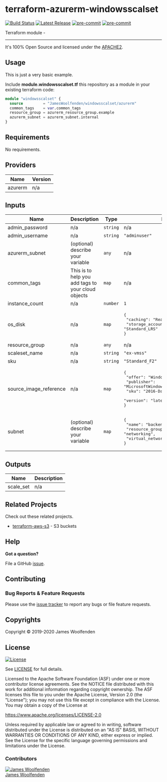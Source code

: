 # terraform-azurerm-windowsscalset

[![Build Status](https://github.com/JamesWoolfenden/terraform-azurerm-windowsscalset/workflows/Verify%20and%20Bump/badge.svg?branch=master)](https://github.com/JamesWoolfenden/terraform-azurerm-windowsscalset)
[![Latest Release](https://img.shields.io/github/release/JamesWoolfenden/terraform-azurerm-windowsscalset.svg)](https://github.com/JamesWoolfenden/terraform-azurerm-windowsscalset/releases/latest)
[![pre-commit](https://img.shields.io/badge/pre--commit-enabled-brightgreen?logo=pre-commit&logoColor=white)](https://github.com/pre-commit/pre-commit)
[![pre-commit](https://img.shields.io/badge/checkov-verified-brightgreen)](https://www.checkov.io/)

Terraform module -

---

It's 100% Open Source and licensed under the [APACHE2](LICENSE).

## Usage

This is just a very basic example.

Include **module.windowsscalset.tf** this repository as a module in your existing terraform code:

```terraform
module "windowsscalset" {
  source         = "JamesWoolfenden/windowsscalset/azurerm"
  common_tags    = var.common_tags
  resource_group = azurerm_resource_group.example
  azurerm_subnet = azurerm_subnet.internal
}
```

<!-- BEGINNING OF PRE-COMMIT-TERRAFORM DOCS HOOK -->

## Requirements

No requirements.

## Providers

| Name    | Version |
| ------- | ------- |
| azurerm | n/a     |

## Inputs

| Name                   | Description                                        | Type     | Default                                                                                                                                                      | Required |
| ---------------------- | -------------------------------------------------- | -------- | ------------------------------------------------------------------------------------------------------------------------------------------------------------ | :------: |
| admin_password         | n/a                                                | `string` | n/a                                                                                                                                                          |   yes    |
| admin_username         | n/a                                                | `string` | `"adminuser"`                                                                                                                                                |    no    |
| azurerm_subnet         | (optional) describe your variable                  | `any`    | n/a                                                                                                                                                          |   yes    |
| common_tags            | This is to help you add tags to your cloud objects | `map`    | n/a                                                                                                                                                          |   yes    |
| instance_count         | n/a                                                | `number` | `1`                                                                                                                                                          |    no    |
| os_disk                | n/a                                                | `map`    | <pre>{<br> "caching": "ReadWrite",<br> "storage_account_type": "Standard_LRS"<br>}</pre>                                                                     |    no    |
| resource_group         | n/a                                                | `any`    | n/a                                                                                                                                                          |   yes    |
| scaleset_name          | n/a                                                | `string` | `"ex-vmss"`                                                                                                                                                  |    no    |
| sku                    | n/a                                                | `string` | `"Standard_F2"`                                                                                                                                              |    no    |
| source_image_reference | n/a                                                | `map`    | <pre>{<br> "offer": "WindowsServer",<br> "publisher": "MicrosoftWindowsServer",<br> "sku": "2016-Datacenter-Server-Core",<br> "version": "latest"<br>}</pre> |    no    |
| subnet                 | (optional) describe your variable                  | `map`    | <pre>{<br> "name": "backend",<br> "resource_group_name": "networking",<br> "virtual_network_name": "production"<br>}</pre>                                   |    no    |

## Outputs

| Name      | Description |
| --------- | ----------- |
| scale_set | n/a         |

<!-- END OF PRE-COMMIT-TERRAFORM DOCS HOOK -->

## Related Projects

Check out these related projects.

- [terraform-aws-s3](https://github.com/jameswoolfenden/terraform-aws-s3) - S3 buckets

## Help

**Got a question?**

File a GitHub [issue](https://github.com/JamesWoolfenden/terraform-azurerm-windowsscalset/issues).

## Contributing

### Bug Reports & Feature Requests

Please use the [issue tracker](https://github.com/JamesWoolfenden/terraform-azurerm-windowsscalset/issues) to report any bugs or file feature requests.

## Copyrights

Copyright © 2019-2020 James Woolfenden

## License

[![License](https://img.shields.io/badge/License-Apache%202.0-blue.svg)](https://opensource.org/licenses/Apache-2.0)

See [LICENSE](LICENSE) for full details.

Licensed to the Apache Software Foundation (ASF) under one
or more contributor license agreements. See the NOTICE file
distributed with this work for additional information
regarding copyright ownership. The ASF licenses this file
to you under the Apache License, Version 2.0 (the
"License"); you may not use this file except in compliance
with the License. You may obtain a copy of the License at

<https://www.apache.org/licenses/LICENSE-2.0>

Unless required by applicable law or agreed to in writing,
software distributed under the License is distributed on an
"AS IS" BASIS, WITHOUT WARRANTIES OR CONDITIONS OF ANY
KIND, either express or implied. See the License for the
specific language governing permissions and limitations
under the License.

### Contributors

[![James Woolfenden][jameswoolfenden_avatar]][jameswoolfenden_homepage]<br/>[James Woolfenden][jameswoolfenden_homepage]

[jameswoolfenden_homepage]: https://github.com/jameswoolfenden
[jameswoolfenden_avatar]: https://github.com/jameswoolfenden.png?size=150
[github]: https://github.com/jameswoolfenden
[linkedin]: https://www.linkedin.com/in/jameswoolfenden/
[twitter]: https://twitter.com/JimWoolfenden
[share_twitter]: https://twitter.com/intent/tweet/?text=terraform-azurerm-windowsscalset&url=https://github.com/JamesWoolfenden/terraform-azurerm-windowsscalset
[share_linkedin]: https://www.linkedin.com/shareArticle?mini=true&title=terraform-azurerm-windowsscalset&url=https://github.com/JamesWoolfenden/terraform-azurerm-windowsscalset
[share_reddit]: https://reddit.com/submit/?url=https://github.com/JamesWoolfenden/terraform-azurerm-windowsscalset
[share_facebook]: https://facebook.com/sharer/sharer.php?u=https://github.com/JamesWoolfenden/terraform-azurerm-windowsscalset
[share_email]: mailto:?subject=terraform-azurerm-windowsscalset&body=https://github.com/JamesWoolfenden/terraform-azurerm-windowsscalset
